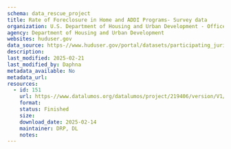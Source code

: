 ```yaml
---
schema: data_rescue_project 
title: Rate of Foreclosure in Home and ADDI Programs- Survey data
organization: U.S. Department of Housing and Urban Development - Office of Policy Development and Research
agency: Department of Housing and Urban Development
websites: huduser.gov
data_source: https-//www.huduser.gov/portal/datasets/participating_jurisdictions_survey.html
description: 
last_modified: 2025-02-21
last_modified_by: Daphna
metadata_available: No
metadata_url: 
resources:
  - id: 151
    url: https-//www.datalumos.org/datalumos/project/219406/version/V1/view
    format: 
    status: Finished
    size: 
    download_date: 2025-02-14
    maintainer: DRP, DL
    notes: 
---
```

